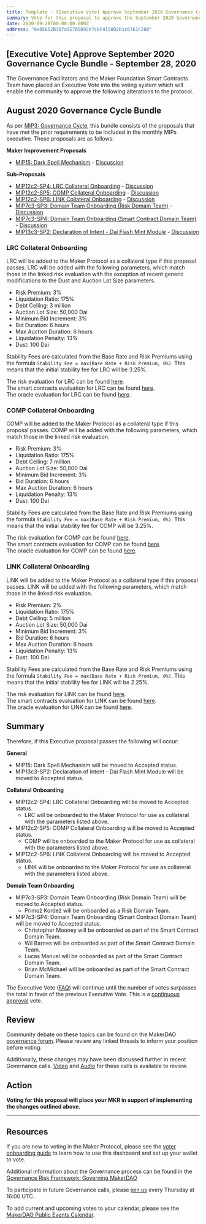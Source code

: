 ```yaml
---
title: Template - [Executive Vote] Approve September 2020 Governance Cycle Bundle - September 28, 2020
summary: Vote for this proposal to approve the September 2020 Governance Cycle Bundle - September 28, 2020
date: 2020-09-28T00:00:00.000Z
address: "0x85652B397a5E7B5D92e7c0F4158D2b1c6761F280"
---
```

## [Executive Vote] Approve September 2020 Governance Cycle Bundle - September 28, 2020

The Governance Facilitators and the Maker Foundation Smart Contracts Team have placed an Executive Vote into the voting system which will enable the community to approve the following alterations to the protocol.

## August 2020 Governance Cycle Bundle

As per [MIP3: Governance Cycle](https://github.com/makerdao/mips/blob/master/MIP3/mip3.md), this bundle consists of the proposals that have met the prior requirements to be included in the monthly MIPs executive. These proposals are as follows:

**Maker Improvement Proposals**  
- [MIP15: Dark Spell Mechanism](https://github.com/makerdao/mips/blob/formal-submission/MIP15/mip15.md) - [Discussion](https://forum.makerdao.com/t/mip15-dark-spell-mechanism/2578)

**Sub-Proposals**  
- [MIP12c2-SP4: LRC Collateral Onboarding](https://github.com/makerdao/mips/blob/formal-submission/MIP12/MIP12c2-Subproposals/MIP12c2-SP4.md) - [Discussion](https://forum.makerdao.com/t/mip12c2-sp4-domain-work-requirements-for-lrc/3558)
- [MIP12c2-SP5: COMP Collateral Onboarding](https://github.com/makerdao/mips/blob/formal-submission/MIP12/MIP12c2-Subproposals/MIP12c2-SP5.md) - [Discussion](https://forum.makerdao.com/t/mip12c2-sp5-comp-collateral-onboarding/4065)
- [MIP12c2-SP6: LINK Collateral Onboarding](https://github.com/makerdao/mips/blob/formal-submission/MIP12/MIP12c2-Subproposals/MIP12c2-SP6.md) - [Discussion](https://forum.makerdao.com/t/mip12c2-sp6-link-collateral-onboarding/4066)
- [MIP7c3-SP3: Domain Team Onboarding (Risk Domain Team)](https://github.com/makerdao/mips/blob/formal-submission/MIP7/MIP7c3-Subproposals/MIP7c3-SP3.md) - [Discussion](https://forum.makerdao.com/t/mip7c3-sp3-domain-team-onboarding-risk-domain-team/4050)
- [MIP7c3-SP4: Domain Team Onboarding (Smart Contract Domain Team)](https://github.com/makerdao/mips/blob/formal-submission/MIP7/MIP7c3-Subproposals/MIP7c3-SP4.md) - [Discussion](https://forum.makerdao.com/t/mip7c3-sp4-domain-team-onboarding-smart-contract-domain-team/4057)
- [MIP13c3-SP2: Declaration of Intent - Dai Flash Mint Module](https://github.com/makerdao/mips/blob/formal-submission/MIP13/MIP13c3-Subproposals/MIP13c3-SP2.md) - [Discussion](https://forum.makerdao.com/t/mip13c3-sp2-declaration-of-intent-dai-flash-mint-module/3635)

### LRC Collateral Onboarding

LRC will be added to the Maker Protocol as a collateral type if this proposal passes. LRC will be added with the following parameters, which match those in the linked risk evaluation with the exception of recent generic modifications to the Dust and Auction Lot Size parameters.

* Risk Premium: 3%
* Liquidation Ratio: 175%
* Debt Ceiling: 3 million
* Auction Lot Size: 50,000 Dai
* Minimum Bid Increment: 3%
* Bid Duration: 6 hours
* Max Auction Duration: 6 hours
* Liquidation Penalty: 13%
* Dust: 100 Dai

Stability Fees are calculated from the Base Rate and Risk Premiums using the formula `Stability Fee = max(Base Rate + Risk Premium, 0%)`. This means that the initial stability fee for LRC will be 3.25%.

The risk evaluation for LRC can be found [here](https://forum.makerdao.com/t/lrc-collateral-onboarding-risk-evaluation/3549).  
The smart contracts evaluation for LRC can be found [here](https://forum.makerdao.com/t/lrc-erc20-token-sc-domain-team-assessment/3471).  
The oracle evaluation for LRC can be found [here](https://forum.makerdao.com/t/mip10c3-sp5-proposal-lrcusd-oracle-collateral-onboarding-oracle-assessment/3540).  

### COMP Collateral Onboarding

COMP will be added to the Maker Protocol as a collateral type if this proposal passes. COMP will be added with the following parameters, which match those in the linked risk evaluation.

* Risk Premium: 3%
* Liquidation Ratio: 175%
* Debt Ceiling: 7 million
* Auction Lot Size: 50,000 Dai
* Minimum Bid Increment: 3%
* Bid Duration: 6 hours
* Max Auction Duration: 6 hours
* Liquidation Penalty: 13%
* Dust: 100 Dai

Stability Fees are calculated from the Base Rate and Risk Premiums using the formula `Stability Fee = max(Base Rate + Risk Premium, 0%)`. This means that the initial stability fee for COMP will be 3.25%.

The risk evaluation for COMP can be found [here](https://forum.makerdao.com/t/comp-collateral-onboarding-risk-evaluation/4049).  
The smart contracts evaluation for COMP can be found [here](https://forum.makerdao.com/t/comp-erc20-token-smart-contract-domain-community-assessment/3587).  
The oracle evaluation for COMP can be found [here](https://forum.makerdao.com/t/mip10c3-sp9-proposal-compusd-oracle-collateral-onboarding-oracle-assessment/4045).  

### LINK Collateral Onboarding

LINK will be added to the Maker Protocol as a collateral type if this proposal passes. LINK will be added with the following parameters, which match those in the linked risk evaluation.

* Risk Premium: 2%
* Liquidation Ratio: 175%
* Debt Ceiling: 5 million
* Auction Lot Size: 50,000 Dai
* Minimum Bid Increment: 3%
* Bid Duration: 6 hours
* Max Auction Duration: 6 hours
* Liquidation Penalty: 13%
* Dust: 100 Dai

Stability Fees are calculated from the Base Rate and Risk Premiums using the formula `Stability Fee = max(Base Rate + Risk Premium, 0%)`. This means that the initial stability fee for LINK will be 2.25%.

The risk evaluation for LINK can be found [here](https://forum.makerdao.com/t/link-collateral-onboarding-risk-evaluation/4047).  
The smart contracts evaluation for LINK can be found [here](https://forum.makerdao.com/t/link-erc20-token-smart-contract-technical-assessment/3467).  
The oracle evaluation for LINK can be found [here](https://forum.makerdao.com/t/mip10c3-sp8-proposal-linkusd-oracle-collateral-onboarding-oracle-assessment/4039).  

## Summary

Therefore, if this Executive proposal passes the following will occur:

**General**
- MIP15: Dark Spell Mechanism will be moved to Accepted status.
- MIP13c3-SP2: Declaration of Intent - Dai Flash Mint Module will be moved to Accepted status.

**Collateral Onboarding**
- MIP12c2-SP4: LRC Collateral Onboarding will be moved to Accepted status.
	- LRC will be onboarded to the Maker Protocol for use as collateral with the parameters listed above.
- MIP12c2-SP5: COMP Collateral Onboarding will be moved to Accepted status.
	- COMP will be onboarded to the Maker Protocol for use as collateral with the parameters listed above.
- MIP12c2-SP6: LINK Collateral Onboarding will be moved to Accepted status.
	- LINK will be onboarded to the Maker Protocol for use as collateral with the parameters listed above.

**Domain Team Onboarding**
- MIP7c3-SP3: Domain Team Onboarding (Risk Domain Team) will be moved to Accepted status.
	- Primož Kordež will be onboarded as a Risk Domain Team. 
-  MIP7c3-SP4: Domain Team Onboarding (Smart Contract Domain Team) will be moved to Accepted status.
	- Christopher Mooney will be onboarded as part of the Smart Contract Domain Team. 
	- Wil Barnes will be onboarded as part of the Smart Contract Domain Team. 
	- Lucas Manuel will be onboarded as part of the Smart Contract Domain Team. 
	- Brian McMichael will be onboarded as part of the Smart Contract Domain Team. 

The Executive Vote ([FAQ](https://community-development.makerdao.com/makerdao-mcd-faqs/faqs#governance)) will continue until the number of votes surpasses the total in favor of the previous Executive Vote. This is a [continuous approval](https://community-development.makerdao.com/makerdao-mcd-faqs/faqs/governance#what-is-continuous-approval-voting) vote.

## Review

Community debate on these topics can be found on the MakerDAO [governance forum](https://forum.makerdao.com/). Please review any linked threads to inform your position before voting.

Additionally, these changes may have been discussed further in recent Governance calls. [Video](https://www.youtube.com/playlist?list=PLLzkWCj8ywWNq5-90-Id6VPSsrk4OWVan) and [Audio](https://soundcloud.com/makerdao/sets/governance-calls) for these calls is available to review.

## Action

**Voting for this proposal will place your MKR in support of implementing the changes outlined above.**

---

## Resources

If you are new to voting in the Maker Protocol, please see the [voter onboarding guide](https://community-development.makerdao.com/onboarding/voter-onboarding) to learn how to use this dashboard and set up your wallet to vote.

Additional information about the Governance process can be found in the [Governance Risk Framework: Governing MakerDAO](https://community-development.makerdao.com/governance/governance-risk-framework)

To participate in future Governance calls, please [join us](https://community-development.makerdao.com/governance/governance-and-risk-meetings) every Thursday at 16:00 UTC.

To add current and upcoming votes to your calendar, please see the [MakerDAO Public Events Calendar](https://calendar.google.com/calendar/embed?src=makerdao.com_3efhm2ghipksegl009ktniomdk%40group.calendar.google.com&ctz=America%2FLos_Angeles).
